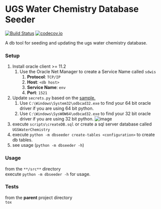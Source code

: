 UGS Water Chemistry Database Seeder
===================================

[![Build Status](https://travis-ci.org/agrc/ugs-db.svg?branch=version2)](https://travis-ci.org/agrc/ugs-db) [![codecov.io](http://codecov.io/github/agrc/ugs-db/coverage.svg?branch=version2)](http://codecov.io/github/agrc/ugs-db?branch=master)

A db tool for seeding and updating the ugs water chemistry database.

### Setup
1. Install oracle client >= 11.2
    1. Use the Oracle Net Manager to create a Service Name called `sdwis`
        1. **Protocol**: `TCP/IP`
        1. **Host**: `<db host>`
        1. **Service Name**: `env`
        1. **Port**: `1521`
1. Update `secrets.py` based on the [sample.](/src/dbseeder/secrets_sample.py)
    1. Use `C:\Windows\System32\odbcad32.exe` to find your 64 bit oracle driver if you are using 64 bit python.
    1. Use `C:\Windows\SysWOW64\odbcad32.exe` to find your 32 bit oracle driver if you are using 32 bit python.
![image](https://cloud.githubusercontent.com/assets/325813/11985072/685e4382-a97e-11e5-9dbc-24f811ec3ce5.png)
1. execute `scripts\createDB.sql` or create a sql server database called `UGSWaterChemistry`
1. execute `python -m dbseeder create-tables <configuration>` to create db tables.
1. see usage (`python -m dbseeder -h`)

### Usage
from the `**/src**` directory  
execute `python -m dbseeder -h` for usage.

### Tests
from the **parent** project directory  
`tox`
